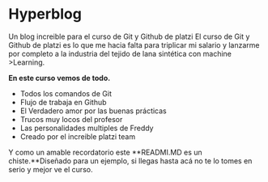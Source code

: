 # Hyperblog
Un blog increible para el curso de Git y Github de platzi
El curso de Git y Github de platzi es lo que me hacia falta para triplicar mi salario y lanzarme por completo a la industria del tejido de lana sintética con machine >Learning.

**En este curso vemos de todo.**
- Todos los comandos de Git
- Flujo de trabaja en Github
- El Verdadero amor por las buenas prácticas
- Trucos muy locos del profesor
- Las personalidades multiples de Freddy
- Creado por el increible platzi team

Y como un amable recordatorio este **READMI.MD es un chiste.**Diseñado para un ejemplo, si llegas hasta acá no te lo tomes en serio y mejor ve el curso. 
